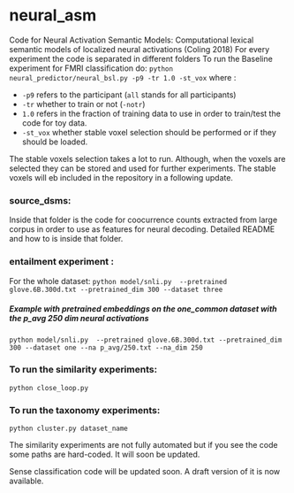 # neural_asm
Code for Neural Activation Semantic Models: Computational lexical semantic models of localized neural activations (Coling 2018)
For every experiment the code is separated in different folders
To run the Baseline experiment for FMRI classification do:
` python neural_predictor/neural_bsl.py -p9 -tr 1.0 -st_vox `
where :
* `-p9` refers to the participant (`all` stands for all participants)
* `-tr` whether to train or not (`-notr`)
* `1.0` refers in the fraction of training data to use in order to train/test the code for toy data.
* `-st_vox` whether stable voxel selection should be performed or if they should be loaded.

The stable voxels selection takes a lot to run. Although, when the voxels are selected they can be stored and used for further experiments. The stable voxels will eb included in the repository in a following update.

### source_dsms:
Inside that folder is the code for coocurrence counts extracted from large corpus in order to use as features for neural decoding.
Detailed README and how to is inside that folder.

### entailment experiment :
For the whole dataset:
`python model/snli.py  --pretrained glove.6B.300d.txt --pretrained_dim 300 --dataset three`

##### Example with pretrained embeddings on the one_common dataset with the p_avg 250 dim neural activations
`python model/snli.py  --pretrained glove.6B.300d.txt --pretrained_dim 300 --dataset one --na p_avg/250.txt --na_dim 250`

### To run the similarity experiments:
`python close_loop.py`

### To run the taxonomy experiments:
`python cluster.py dataset_name`

The similarity experiments are not fully automated but if you see the code some paths are hard-coded. It will soon be updated.

Sense classification code will be updated soon. A draft version of it is now available.
